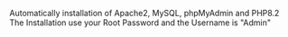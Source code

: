 Automatically installation of Apache2, MySQL, phpMyAdmin and PHP8.2
The Installation use your Root Password and the Username is "Admin"
